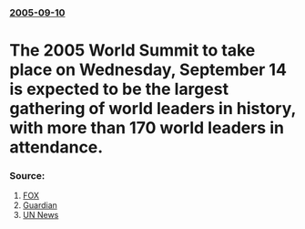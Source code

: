 ### [2005-09-10](/news/2005/09/10/index.md)

#  The 2005 World Summit to take place on Wednesday, September 14 is expected to be the largest gathering of world leaders in history, with more than 170 world leaders in attendance.  




### Source:

1. [FOX](http://www.foxnews.com/story/0,2933,168862,00.html)
2. [Guardian](http://politics.guardian.co.uk/foreignaffairs/story/0,11538,1566892,00.html)
3. [UN News](http://www.un.org/apps/news/story.asp?NewsID=15746&Cr=world&Cr1=summit)
